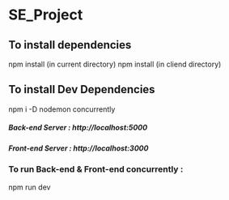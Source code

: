 # SE_Project

## To install dependencies 
npm install  (in current directory)
npm install   (in cliend directory)


## To install Dev Dependencies
npm i -D nodemon concurrently

##### Back-end Server  : http://localhost:5000

##### Front-end Server : http://localhost:3000

### To run Back-end & Front-end concurrently :
npm run dev
